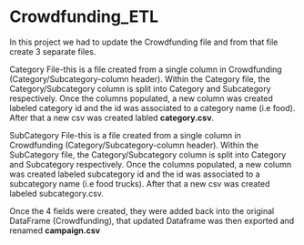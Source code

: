 # Crowdfunding_ETL
In this project we had to update the Crowdfunding file and from that file create 3 separate files.


Category File-this is a file created from a single column in Crowdfunding (Category/Subcategory-column header).
  Within the Category file, the Category/Subcategory column is split into Category and Subcategory respectively.
  Once the columns populated, a new column was created labeled category id and the id was associated to a category name (i.e food). 
  After that a new csv was created labled **category.csv**.

  
SubCategory File-this is a file created from a single column in Crowdfunding (Category/Subcategory-column header).
  Within the SubCategory file, the Category/Subcategory column is split into Category and Subcategory respectively.
  Once the columns populated, a new column was created labeled subcategory id and the id was associated to a subcategory name (i.e food trucks). 
  After that a new csv was created labeled subcategory.csv.


  
Once the 4 fields were created, they were added back into the original DataFrame (Crowdfunding), that updated Dataframe was then exported and renamed **campaign.csv**
